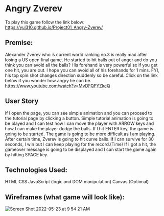 # Angry Zverev
To play this game follow the link below:
https://yul310.github.io/Project01_Angry-Zverev/

## Premise:
Alexander Zverev who is current world ranking no.3 is really mad after losing a US open final game. He started to hit balls out of anger and do you think you can avoid all the balls? His forehand is very powerful so if you get one hit, you are out. I hope you can avoid all of his forehands for 1 mins. FYI, his top spin shot changes direction suddenly so be careful. Click on the link below if you wonder how angry he can be.
https://www.youtube.com/watch?v=MvDFQFYZkcQ

## User Story
If I open the page, you can see simple animation and you can proceed to the tutorial page by clicking a button.
Simple tutorial animation is going to be played and I can test how I can move the player with ARROW keys and how I can make the player dodge the balls.
If I hit ENTER key, the game is going to be started. 
The game is going to be more difficult as I am playing. 
After certain time, Zverev is going to hit curve balls.
If I can survive for 30 seconds, I win but I can keep playing for the record.(Time)
If I got a hit, the gameover message is going to be displayed and I can start the game again
by hitting SPACE key.



## Technologies Used:
HTML
CSS
JavaScript (logic and DOM manipulation)
Canvas (Optional)

## Wireframes (what game will look like):
![Screen Shot 2022-05-23 at 9 54 21 AM](https://user-images.githubusercontent.com/104868625/169835562-915dde46-2279-4d4c-aec5-cb5d460691c0.png)